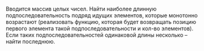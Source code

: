 Вводится массив целых чисел. Найти наиболее длинную подпоследовательность подряд идущих элементов, которые монотонно возрастают (реализовать функцию, которая будет возвращать позицию первого элемента такой подпоследовательности и кол-во элементов). Если таких подпоследовательностей одинаковой длины несколько – найти последнюю.
